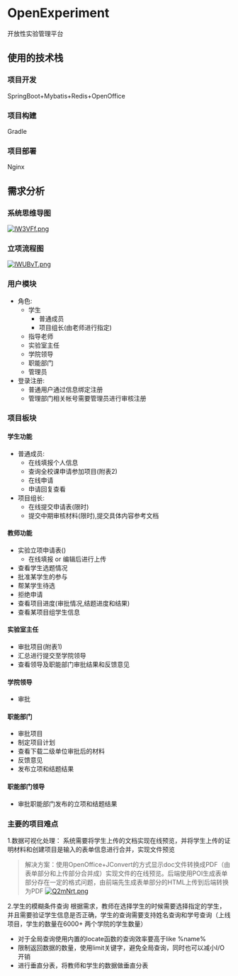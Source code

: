 # OpenExperiment

开放性实验管理平台

## 使用的技术栈

### 项目开发

SpringBoot+Mybatis+Redis+OpenOffice

### 项目构建

Gradle

### 项目部署

Nginx

## 需求分析

### 系统思维导图

[![lW3VFf.png](https://camo.githubusercontent.com/a57028dc5bac9db08f31c0d97a945200a4283aa7/68747470733a2f2f73322e617831782e636f6d2f323032302f30312f30392f6c57335646662e706e67)](https://camo.githubusercontent.com/a57028dc5bac9db08f31c0d97a945200a4283aa7/68747470733a2f2f73322e617831782e636f6d2f323032302f30312f30392f6c57335646662e706e67)

### 立项流程图

[![lWUBvT.png](https://camo.githubusercontent.com/f269718c185b1b0db620a0c4cad604669a21c678/68747470733a2f2f73322e617831782e636f6d2f323032302f30312f30392f6c57554276542e706e67)](https://camo.githubusercontent.com/f269718c185b1b0db620a0c4cad604669a21c678/68747470733a2f2f73322e617831782e636f6d2f323032302f30312f30392f6c57554276542e706e67)

### 用户模块

- 角色:
  - 学生
    - 普通成员
    - 项目组长(由老师进行指定)
  - 指导老师
  - 实验室主任
  - 学院领导
  - 职能部门
  - 管理员
- 登录注册:
  - 普通用户通过信息绑定注册
  - 管理部门相关帐号需要管理员进行审核注册

### 项目板块

#### 学生功能

- 普通成员:
  - 在线填报个人信息
  - 查询全校课申请参加项目(附表2)
  - 在线申请
  - 申请回复查看
- 项目组长:
  - 在线提交申请表(限时)
  - 提交中期审核材料(限时),提交具体内容参考文档

#### 教师功能

- 实验立项申请表()
  - 在线填报 or 编辑后进行上传
- 查看学生选题情况
- 批准某学生的参与
- 帮某学生待选
- 拒绝申请
- 查看项目进度(审批情况,结题进度和结果)
- 查看某项目组学生信息

#### 实验室主任

- 审批项目(附表1)
- 汇总进行提交至学院领导
- 查看领导及职能部门审批结果和反馈意见

#### 学院领导

- 审批

#### 职能部门

- 审批项目
- 制定项目计划
- 查看下载二级单位审批后的材料
- 反馈意见
- 发布立项和结题结果

#### 职能部门领导

- 审批职能部门发布的立项和结题结果

### 主要的项目难点

1.数据可视化处理： 系统需要将学生上传的文档实现在线预览，并将学生上传的证明材料和创建项目是输入的表单信息进行合并，实现文件预览

> 解决方案：使用OpenOffice+JConvert的方式显示doc文件转换成PDF（由表单部分和上传部分合并成）实现文件的在线预览。后端使用POI生成表单部分存在一定的格式问题，由前端先生成表单部分的HTML上传到后端转换为PDF [![Q2mNrt.png](https://camo.githubusercontent.com/551e92b75a88cbd61b2a068e16a5719144991b2b/68747470733a2f2f73322e617831782e636f6d2f323031392f31322f31332f51326d4e72742e706e67)](https://camo.githubusercontent.com/551e92b75a88cbd61b2a068e16a5719144991b2b/68747470733a2f2f73322e617831782e636f6d2f323031392f31322f31332f51326d4e72742e706e67)

2.学生的模糊条件查询 根据需求，教师在选择学生的时候需要选择指定的学生，并且需要验证学生信息是否正确，学生的查询需要支持姓名查询和学号查询（上线项目，学生的数量在6000+ 两个学院的学生数量） 

- 对于全局查询使用内置的locate函数的查询效率要高于like %name% 
- 限制返回数据的数量，使用limit关键字，避免全局查询，同时也可以减小I/O开销 
- 进行垂直分表，将教师和学生的数据做垂直分表
